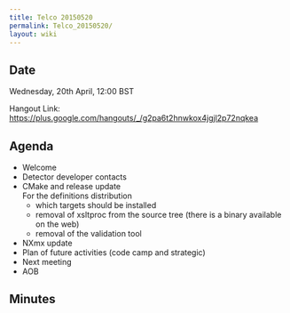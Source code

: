 ```yaml
---
title: Telco 20150520
permalink: Telco_20150520/
layout: wiki
---
```


Date
----

Wednesday, 20th April, 12:00 BST

Hangout Link:
<https://plus.google.com/hangouts/_/g2pa6t2hnwkox4jgjl2p72nqkea>

Agenda
------

-   Welcome
-   Detector developer contacts
-   CMake and release update  
    For the definitions distribution
    -   which targets should be installed
    -   removal of xsltproc from the source tree (there is a binary
        available on the web)
    -   removal of the validation tool
-   NXmx update
-   Plan of future activities (code camp and strategic)
-   Next meeting
-   AOB

Minutes
-------

